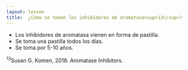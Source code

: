 ```yaml
---
layout: lesson
title:  ¿Cómo se toman los inhibidores de aromatasa<sup>13</sup>? 
---
```


* Los inhibidores de aromatasa vienen en forma de pastilla.
* Se toma una pastilla todos los días.
* Se toma por 5-10 años. 


<sup>13</sup>Susan G. Komen, 2018. Aromatase Inhibitors.
